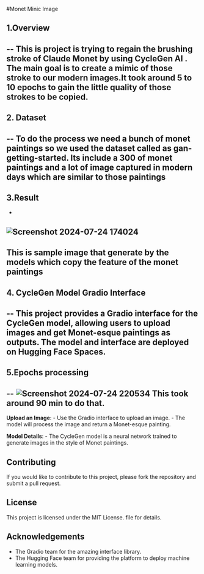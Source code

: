 #Monet Minic Image 
## 1.Overview 
--
This is project is trying to regain the brushing stroke of Claude Monet by using CycleGen AI .
The main goal is to create a mimic of those stroke to our modern images.It took around 5 to 10 epochs to gain the little quality of those strokes to be copied.
--

## 2. Dataset 
--
To do the process we need a bunch of monet paintings so we used the dataset called as gan-getting-started. Its include a 300 of monet paintings and a lot of image captured in modern days which are similar to those paintings 
--
## 3.Result 
-
![Screenshot 2024-07-24 174024](https://github.com/user-attachments/assets/425b0efd-9cd1-4f59-9951-7e14dafa9ef9)
---
This is sample image that generate by the models which copy the feature of the monet paintings 
---

## 4. CycleGen Model Gradio Interface
--
This project provides a Gradio interface for the CycleGen model, allowing users to upload images and get Monet-esque paintings as outputs. The model and interface are deployed on Hugging Face Spaces.
--

## 5.Epochs processing 
--
![Screenshot 2024-07-24 220534](https://github.com/user-attachments/assets/bdf69137-94ad-4b10-b83e-fe3d7b4c58e2)
This took around 90 min to do that. 
--

 **Upload an Image**:
    - Use the Gradio interface to upload an image.
    - The model will process the image and return a Monet-esque painting.

 **Model Details**:
    - The CycleGen model is a neural network trained to generate images in the style of Monet paintings.

## Contributing

If you would like to contribute to this project, please fork the repository and submit a pull request.

## License

This project is licensed under the MIT License. file for details.

## Acknowledgements

- The Gradio team for the amazing interface library.
- The Hugging Face team for providing the platform to deploy machine learning models.
